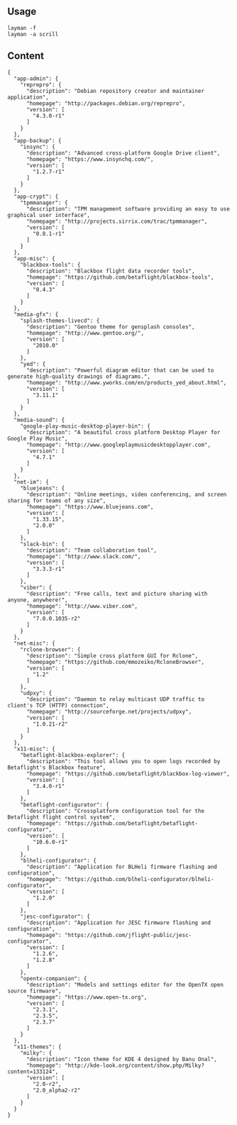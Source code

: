 ## Usage

    layman -f
    layman -a scrill

## Content

    {
      "app-admin": {
        "reprepro": {
          "description": "Debian repository creator and maintainer application",
          "homepage": "http://packages.debian.org/reprepro",
          "version": [
            "4.3.0-r1"
          ]
        }
      },
      "app-backup": {
        "insync": {
          "description": "Advanced cross-platform Google Drive client",
          "homepage": "https://www.insynchq.com/",
          "version": [
            "1.2.7-r1"
          ]
        }
      },
      "app-crypt": {
        "tpmmanager": {
          "description": "TPM management software providing an easy to use graphical user interface",
          "homepage": "http://projects.sirrix.com/trac/tpmmanager",
          "version": [
            "0.8.1-r1"
          ]
        }
      },
      "app-misc": {
        "blackbox-tools": {
          "description": "Blackbox flight data recorder tools",
          "homepage": "https://github.com/betaflight/blackbox-tools",
          "version": [
            "0.4.3"
          ]
        }
      },
      "media-gfx": {
        "splash-themes-livecd": {
          "description": "Gentoo theme for gensplash consoles",
          "homepage": "http://www.gentoo.org/",
          "version": [
            "2010.0"
          ]
        },
        "yed": {
          "description": "Powerful diagram editor that can be used to generate high-quality drawings of diagrams.",
          "homepage": "http://www.yworks.com/en/products_yed_about.html",
          "version": [
            "3.11.1"
          ]
        }
      },
      "media-sound": {
        "google-play-music-desktop-player-bin": {
          "description": "A beautiful cross platform Desktop Player for Google Play Music",
          "homepage": "http://www.googleplaymusicdesktopplayer.com",
          "version": [
            "4.7.1"
          ]
        }
      },
      "net-im": {
        "bluejeans": {
          "description": "Online meetings, video conferencing, and screen sharing for teams of any size",
          "homepage": "https://www.bluejeans.com",
          "version": [
            "1.33.15",
            "2.0.0"
          ]
        },
        "slack-bin": {
          "description": "Team collaboration tool",
          "homepage": "http://www.slack.com/",
          "version": [
            "3.3.3-r1"
          ]
        },
        "viber": {
          "description": "Free calls, text and picture sharing with anyone, anywhere!",
          "homepage": "http://www.viber.com",
          "version": [
            "7.0.0.1035-r2"
          ]
        }
      },
      "net-misc": {
        "rclone-browser": {
          "description": "Simple cross platform GUI for Rclone",
          "homepage": "https://github.com/mmozeiko/RcloneBrowser",
          "version": [
            "1.2"
          ]
        },
        "udpxy": {
          "description": "Daemon to relay multicast UDP traffic to client's TCP (HTTP) connection",
          "homepage": "http://sourceforge.net/projects/udpxy",
          "version": [
            "1.0.21-r2"
          ]
        }
      },
      "x11-misc": {
        "betaflight-blackbox-explorer": {
          "description": "This tool allows you to open logs recorded by Betaflight's Blackbox feature",
          "homepage": "https://github.com/betaflight/blackbox-log-viewer",
          "version": [
            "3.4.0-r1"
          ]
        },
        "betaflight-configurator": {
          "description": "Crossplatform configuration tool for the Betaflight flight control system",
          "homepage": "https://github.com/betaflight/betaflight-configurator",
          "version": [
            "10.6.0-r1"
          ]
        },
        "blheli-configurator": {
          "description": "Application for BLHeli firmware flashing and configuration",
          "homepage": "https://github.com/blheli-configurator/blheli-configurator",
          "version": [
            "1.2.0"
          ]
        },
        "jesc-configurator": {
          "description": "Application for JESC firmware flashing and configuration",
          "homepage": "https://github.com/jflight-public/jesc-configurator",
          "version": [
            "1.2.6",
            "1.2.8"
          ]
        },
        "opentx-companion": {
          "description": "Models and settings editor for the OpenTX open source firmware",
          "homepage": "https://www.open-tx.org",
          "version": [
            "2.3.1",
            "2.3.5",
            "2.3.7"
          ]
        }
      },
      "x11-themes": {
        "milky": {
          "description": "Icon theme for KDE 4 designed by Banu Onal",
          "homepage": "http://kde-look.org/content/show.php/Milky?content=133124",
          "version": [
            "2.0-r2",
            "2.0_alpha2-r2"
          ]
        }
      }
    }
